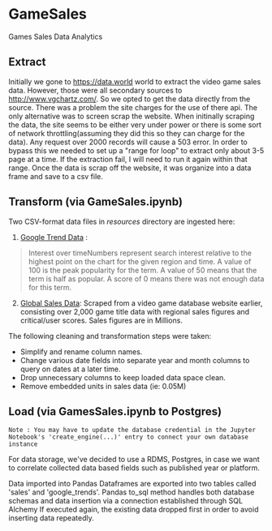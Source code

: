 # GameSales
Games Sales Data Analytics

## __Extract__

Initially we gone to https://data.world world to extract the video game sales data.  However, those were all secondary sources to http://www.vgchartz.com/.  So we opted to get the data directly from the source.  There was a problem the site charges for the use of there api. The only alternative was to screen scrap the website. When initinally scraping the data, the site seems to be either very under power or there is some sort of network throttling(assuming they did this so they can charge for the data).  Any request over 2000 records will cause a 503 error.  In order to bypass this we needed to set up a "range for loop" to extract only about 3-5 page at a time.  If the extraction fail, I will need to run it again within that range. Once the data is scrap off the website, it was organize into a data frame and save to a csv file.


## __Transform__ (via GameSales.ipynb)


Two CSV-format data files in *resources* directory are ingested here:
1. [Google Trend Data](https://trends.google.com/trends/explore?date=2004-12-31%202017-12-31&geo=US&q=new%20video%20games,xbox%20games,playstation%20games,nintendo%20games) : 
> Interest over timeNumbers represent search interest relative to the highest point on the chart for the given region and time. A value of 100 is the peak popularity for the term. A value of 50 means that the term is half as popular. A score of 0 means there was not enough data for this term.
2. [Global Sales Data](https://www.vgchartz.com): Scraped from a video game database website earlier, consisting over 2,000 game title data with regional sales figures and critical/user scores.  Sales figures are in Millions.

The following cleaning and transformation steps were taken:
- Simplify and rename column names.
- Change various date fields into separate year and month columns to query on dates at a later time.
- Drop unnecessary columns to keep loaded data space clean.
- Remove embedded units in sales data (ie: 0.05M)

## __Load__ (via GamesSales.ipynb to Postgres)
```
Note : You may have to update the database credential in the Jupyter Notebook's 'create_engine(...)' entry to connect your own database instance
```
For data storage, we've decided to use a RDMS, Postgres, in case we want to correlate collected data based fields such as  published year or platform.

Data imported into Pandas Dataframes are exported into two tables called 'sales' and 'google_trends'.  Pandas to_sql method handles both database schemas and data insertion via a connection established through SQL Alchemy  If executed again, the existing data dropped first in order to avoid inserting data repeatedly.


